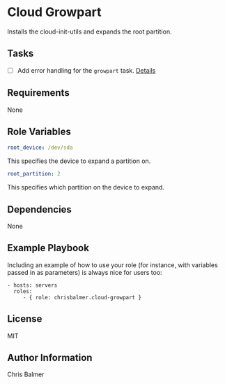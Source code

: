 Cloud Growpart
==============

Installs the cloud-init-utils and expands the root partition.

Tasks
-----

- [ ] Add error handling for the `growpart` task. [Details](https://docs.ansible.com/ansible/latest/user_guide/playbooks_error_handling.html)

Requirements
------------

None

Role Variables
--------------

```yaml
root_device: /dev/sda
```

This specifies the device to expand a partition on.

```yaml
root_partition: 2
```

This specifies which partition on the device to expand.

Dependencies
------------

None

Example Playbook
----------------

Including an example of how to use your role (for instance, with variables passed in as parameters) is always nice for users too:

    - hosts: servers
      roles:
         - { role: chrisbalmer.cloud-growpart }

License
-------

MIT

Author Information
------------------

Chris Balmer
